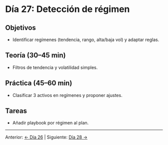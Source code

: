 # Día 27: Detección de régimen

## Objetivos
- Identificar regímenes (tendencia, rango, alta/baja vol) y adaptar reglas.

## Teoría (30–45 min)
- Filtros de tendencia y volatilidad simples.

## Práctica (45–60 min)
- Clasificar 3 activos en regímenes y proponer ajustes.

## Tareas
- Añadir playbook por régimen al plan.

---
Anterior: [← Día 26](Dia_26.md) | Siguiente: [Día 28 →](Dia_28.md)
